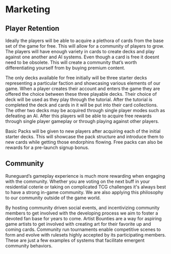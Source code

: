 # Marketing

## Player Retention
Ideally the players will be able to acquire a plethora of cards from the base set of the game for free. This will allow for a community of players to grow. The players will have enough variety in cards to create decks and play against one another and AI systems. Even though a card is free it doesnt need to be obsolete. This will create a community that’s worth differentiating yourself from by buying premium content.

The only decks available for free initially will be three starter decks representing a particular faction and showcasing various elements of our game. When a player creates their account and enters the game they are offered the choice between these three playable decks. Their choice of deck will be used as they play through the tutorial. After the tutorial is completed the deck and cards in it will be put into their card collections. The other two decks may be acquired through single player modes such as defeating an AI. After this players will be able to acquire free rewards through single player gameplay or through playing against other players.

Basic Packs will be given to new players after acquiring each of the initial starter decks. This will showcase the pack structure and introduce them to new cards while getting those endorphins flowing. Free packs can also be rewards for a pre-launch signup bonus.

## Community
Runeguard’s gameplay experience is much more rewarding when engaging with the community. Whether you are voting on the next buff in your residential coterie or taking on complicated TCG challenges it's always best to have a strong in-game community. We are also applying this philosophy to our community outside of the game world.

By hosting community driven social events, and incentivizing community members to get involved with the developing process we aim to foster a devoted fan base for years to come. Artist Bounties are a way for aspiring game artists to get involved with creating art for their favorite up and coming cards. Community run tournaments enable competitive scenes to form and evolve with rulesets highly accepted by its participating members. These are just a few examples of systems that facilitate emergent community behaviors.
